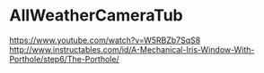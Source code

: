 # AllWeatherCameraTub
https://www.youtube.com/watch?v=W5RBZb7SqS8
http://www.instructables.com/id/A-Mechanical-Iris-Window-With-Porthole/step6/The-Porthole/

